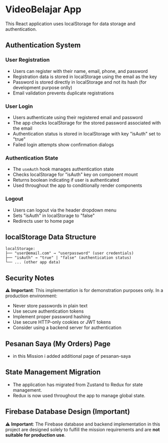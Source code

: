 # VideoBelajar App

This React application uses localStorage for data storage and authentication.

## Authentication System

### User Registration

- Users can register with their name, email, phone, and password
- Registration data is stored in localStorage using the email as the key
- Password is stored directly in localStorage and not its hash (for development purpose onlly)
- Email validation prevents duplicate registrations

### User Login

- Users authenticate using their registered email and password
- The app checks localStorage for the stored password associated with the email
- Authentication status is stored in localStorage with key "isAuth" set to "true"
- Failed login attempts show confirmation dialogs

### Authentication State

- The `useAuth` hook manages authentication state
- Checks localStorage for "isAuth" key on component mount
- Returns boolean indicating if user is authenticated
- Used throughout the app to conditionally render components

### Logout

- Users can logout via the header dropdown menu
- Sets "isAuth" in localStorage to "false"
- Redirects user to home page

## localStorage Data Structure

```
localStorage:
├── "user@email.com" → "userpassword" (user credentials)
├── "isAuth" → "true" | "false" (authentication status)
└── ... (other app data)
```

## Security Notes

⚠️ **Important**: This implementation is for demonstration purposes only. In a production environment:

- Never store passwords in plain text
- Use secure authentication tokens
- Implement proper password hashing
- Use secure HTTP-only cookies or JWT tokens
- Consider using a backend server for authentication

## Pesanan Saya (My Orders) Page

- in this Mission i added additional page of pesanan-saya

## State Management Migration

- The application has migrated from Zustand to Redux for state management.
- Redux is now used throughout the app to manage global state.

## Firebase Database Design (Important)

⚠️ **Important**: The Firebase database and backend implementation in this project are designed solely to fulfill the mission requirements and are **not suitable for production use**.

